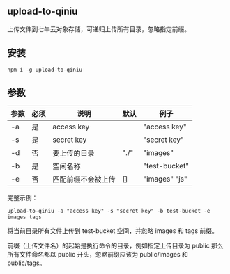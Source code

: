 ## upload-to-qiniu

上传文件到七牛云对象存储，可递归上传所有目录，忽略指定前缀。

## 安装

```shell
npm i -g upload-to-qiniu
```

## 参数

| 参数 | 必须 | 说明               | 默认 | 例子          |
| ---- | ---- | ------------------ | ---- | ------------- |
| -a   | 是   | access key         |      | "access key"  |
| -s   | 是   | secret key         |      | "secret key"  |
| -d   | 否   | 要上传的目录       | "./" | "images"      |
| -b   | 是   | 空间名称           |      | "test-bucket" |
| -e   | 否   | 匹配前缀不会被上传 | []   | "images" "js" |

完整示例：

```shell
upload-to-qiniu -a "access key" -s "secret key" -b test-bucket -e images tags
```

将当前目录所有文件上传到 test-bucket 空间，并忽略 images 和 tags 前缀。

前缀（上传文件名）的起始是执行命令的目录，例如指定上传目录为 public 那么所有文件命名都以 public 开头，忽略前缀应该为 public/images 和 public/tags。
